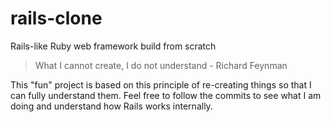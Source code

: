 # rails-clone

Rails-like Ruby web framework build from scratch

> What I cannot create, I do not understand - Richard Feynman

This "fun" project is based on this principle of re-creating things so that I 
can fully understand them. Feel free to follow the commits to see what I am 
doing and understand how Rails works internally.

